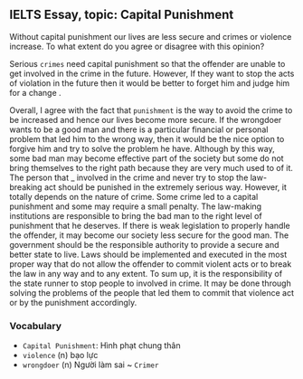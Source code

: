 ## IELTS Essay, topic: Capital Punishment


Without capital punishment our lives are less secure and crimes or violence increase. To what extent do you agree or disagree with this opinion?


Serious `crimes` need capital punishment so that the offender are unable to get involved in the crime in the future. However, If they want to stop the acts of violation in the future then it would be better to forget him and judge him for a change .



Overall, I agree with the fact that `punishment` is the way to avoid the crime to be increased and hence our lives become more secure. If the wrongdoer wants to be a good man and there is a particular financial or personal problem that led him to the wrong way, then it would be the nice option to forgive him and try to solve the problem he have. Although by this way, some bad man may become effective part of the society but some do not bring themselves to the right path because they are very much used to of it. The person that _ involved in the crime and never try to stop the law-breaking act should be punished in the extremely serious way. However, it totally depends on the nature of crime. Some crime led to a capital punishment and some may require a small penalty. The law-making institutions are responsible to bring the bad man to the right level of punishment that he deserves. If there is weak legislation to properly handle the offender, it may become our society less secure for the good man. The government should be the responsible authority to provide a secure and better state to live. Laws should be implemented and executed in the most proper way that do not allow the offender to commit violent acts or to break the law in any way and to any extent. To sum up, it is the responsibility of the state runner to stop people to involved in crime. It may be done through solving the problems of the people that led them to commit that violence act or by the punishment accordingly.


### Vocabulary

- `Capital Punishment`: Hình phạt chung thân
- `violence` (n) bạo lực
- `wrongdoer` (n) Người làm sai ~ `Crimer`
